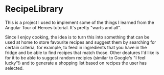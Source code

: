 # RecipeLibrary
 
This is a project I used to implement some of the things I learned from the Angular Tour of Heroes tutorial. It's pretty "warts and all".

Since I enjoy cooking, the idea is to turn this into something that can be used at home to store favourite recipes and suggest them by searching for certain criteria, for example, to feed in ingredients that you have in the fridge and be able to find recipes that match those. Other deatures I'd like is for it to be able to suggest random recipies (similar to Google's "I feel lucky"!) and to generate a shopping list based on recipes the user has selected. 
